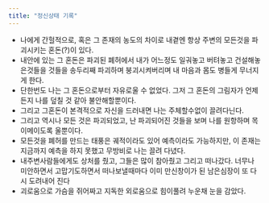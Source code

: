 ```yaml
---
title: "정신상태 기록"
---
```


  - 나에게 간헐적으로, 혹은 그 존재의 농도의 차이로 내곁엔 항상 주변의 모든것을 파괴시키는 혼돈(?)이 있다.
  - 내안에 있는 그 혼돈은 파괴된 폐허에서 내가 어느정도 일궈놓고 버텨놓고 건설해놓은것들을 것들을 송두리째 파괴하며 붕괴시켜버리며 내 마음과 몸도 병들게 무너지게 한다. 
  - 단한번도 나는 그 혼돈으로부터 자유로울 수 없었다. 그저 그 혼돈의 그림자가 언제든지 나를 덮칠 것 같아 불안해할뿐이다.
  - 그리고 그혼돈이 본격적으로 자신을 드러내면 나는 주체할수없이 끌려다닌다. 
  - 그리고 역시나 모든 것은 파괴되었고, 난 파괴되어진 것들을 보며 나를 원항하며 목이메이도록 울뿐이다. 
  - 모든것을 폐허를 만드는 태풍은 궤적이라도 있어 예측이라도 가능하지만, 이 존재는 지금까지 예측을 하지 못했고 무방비로 나는 끌려 다녔다.
  - 내주변사람들에게도 상처를 줬고, 그들은 많이 참아줬고 그리고 떠나갔다. 너무나 미안하면서 고맙기도하면서 떠나보낼때마다 이미 만신창이가 된 남은심장이 또 다시 도려내어 진다
  - 괴로움으로 가슴을 쥐어짜고 지독한 외로움으로 힘이풀려 누운채 눈을 감았다.